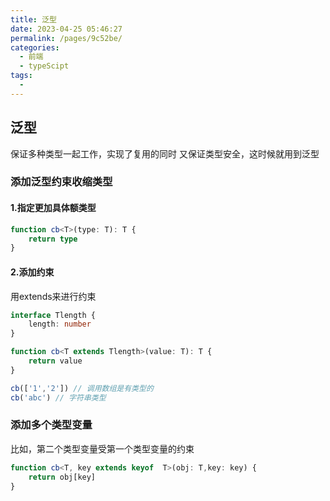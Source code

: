 ```yaml
---
title: 泛型
date: 2023-04-25 05:46:27
permalink: /pages/9c52be/
categories: 
  - 前端
  - typeScipt
tags: 
  - 
---
```

## 泛型
保证多种类型一起工作，实现了复用的同时 又保证类型安全，这时候就用到泛型
### 添加泛型约束收缩类型
#### 1.指定更加具体额类型
```ts
function cb<T>(type: T): T {
    return type
}
```

#### 2.添加约束
用extends来进行约束
```ts
interface Tlength {
    length: number
}

function cb<T extends Tlength>(value: T): T {
    return value
}

cb(['1','2']) // 调用数组是有类型的
cb('abc') // 字符串类型
```

### 添加多个类型变量
比如，第二个类型变量受第一个类型变量的约束
```ts
function cb<T, key extends keyof  T>(obj: T,key: key) {
    return obj[key]
}
```
